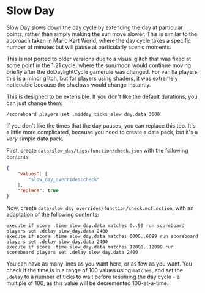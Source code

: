 # Slow Day

Slow Day slows down the day cycle by extending the day at particular points, rather
than simply making the sun move slower. This is similar to the approach taken in
Mario Kart World, where the day cycle takes a specific number of minutes but will
pause at particularly scenic moments.

This is not ported to older versions due to a visual glitch that was fixed at
some point in the 1.21 cycle, where the sun/moon would continue moving briefly
after the doDaylightCycle gamerule was changed. For vanilla players, this is a
minor glitch, but for players using shaders, it was extremely noticeable because
the shadows would change instantly.

This is designed to be extensible. If you don't like the default durations, you
can just change them:

    /scoreboard players set .midday_ticks slow_day.data 3600

If you don't like the times that the day pauses, you can replace this too. It's a
little more complicated, because you need to create a data pack, but it's a *very*
simple data pack.

First, create `data/slow_day/tags/function/check.json` with the following contents:

```json
{
    "values": [
        "slow_day_overrides:check"
    ],
    "replace": true
}
```

Now, create `data/slow_day_overrides/function/check.mcfunction`, with an adaptation
of the following contents:

```mcfunction
execute if score .time slow_day.data matches 0..99 run scoreboard players set .delay slow_day.data 2400
execute if score .time slow_day.data matches 6000..6099 run scoreboard players set .delay slow_day.data 2400
execute if score .time slow_day.data matches 12000..12099 run scoreboard players set .delay slow_day.data 2400
```

You can have as many lines as you want here, or as few as you want. You check if
the time is in a range of 100 values using `matches`, and set the `.delay` to a
number of ticks to wait before resuming the day cycle - a multiple of 100, as
this value will be decremented 100-at-a-time.
